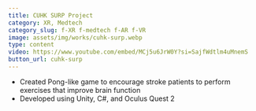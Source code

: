 ```yaml
---
title: CUHK SURP Project
category: XR, Medtech
category_slug: f-XR f-medtech f-AR f-VR
image: assets/img/works/cuhk-surp.webp
type: content
video: https://www.youtube.com/embed/MCj5u6JrW0Y?si=SajfWdtlm4uMnemS
button_url: cuhk-surp
---
```

* Created Pong-like game to encourage stroke patients to perform exercises that improve brain function
* Developed using Unity, C#, and Oculus Quest 2

